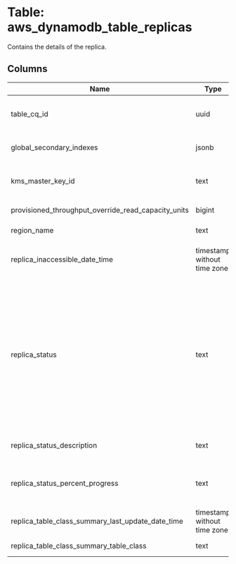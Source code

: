 
# Table: aws_dynamodb_table_replicas
Contains the details of the replica.
## Columns
| Name        | Type           | Description  |
| ------------- | ------------- | -----  |
|table_cq_id|uuid|Unique CloudQuery ID of aws_dynamodb_tables table (FK)|
|global_secondary_indexes|jsonb|Replica-specific global secondary index settings.|
|kms_master_key_id|text|The KMS key of the replica that will be used for KMS encryption.|
|provisioned_throughput_override_read_capacity_units|bigint|Replica-specific read capacity units|
|region_name|text|The name of the Region.|
|replica_inaccessible_date_time|timestamp without time zone|The time at which the replica was first detected as inaccessible|
|replica_status|text|The current state of the replica:  * CREATING - The replica is being created.  * UPDATING - The replica is being updated.  * DELETING - The replica is being deleted.  * ACTIVE - The replica is ready for use.  * REGION_DISABLED - The replica is inaccessible because the Amazon Web Services Region has been disabled|
|replica_status_description|text|Detailed information about the replica status.|
|replica_status_percent_progress|text|Specifies the progress of a Create, Update, or Delete action on the replica as a percentage.|
|replica_table_class_summary_last_update_date_time|timestamp without time zone|The date and time at which the table class was last updated.|
|replica_table_class_summary_table_class|text|The table class of the specified table|

